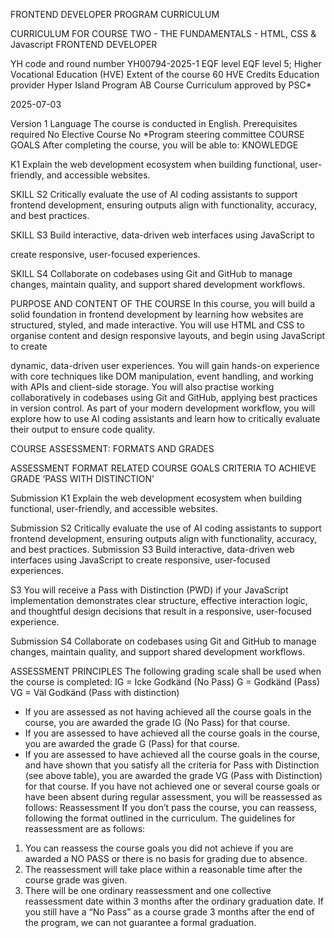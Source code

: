FRONTEND DEVELOPER
PROGRAM CURRICULUM

CURRICULUM FOR COURSE TWO -
THE FUNDAMENTALS - HTML, CSS & Javascript
FRONTEND DEVELOPER

YH code and round number YH00794-2025-1
EQF level EQF level 5; Higher Vocational Education (HVE)
Extent of the course 60 HVE Credits
Education provider Hyper Island Program AB
Course Curriculum approved
by PSC*

2025-07-03

Version 1
Language The course is conducted in English.
Prerequisites required No
Elective Course No
*Program steering committee
COURSE GOALS
After completing the course, you will be able to:
KNOWLEDGE

K1 Explain the web development ecosystem when building
functional, user-friendly, and accessible websites.

SKILL S2 Critically evaluate the use of AI coding assistants to support
frontend development, ensuring outputs align with functionality,
accuracy, and best practices.

SKILL S3 Build interactive, data-driven web interfaces using JavaScript to

create responsive, user-focused experiences.

SKILL S4 Collaborate on codebases using Git and GitHub to manage
changes, maintain quality, and support shared development
workflows.

PURPOSE AND CONTENT OF THE COURSE
In this course, you will build a solid foundation in frontend development by learning
how websites are structured, styled, and made interactive. You will use HTML and CSS
to organise content and design responsive layouts, and begin using JavaScript to create

dynamic, data-driven user experiences.
You will gain hands-on experience with core techniques like DOM manipulation, event
handling, and working with APIs and client-side storage. You will also practise working
collaboratively in codebases using Git and GitHub, applying best practices in version
control.
As part of your modern development workflow, you will explore how to use AI coding
assistants and learn how to critically evaluate their output to ensure code quality.

COURSE ASSESSMENT: FORMATS AND GRADES

ASSESSMENT FORMAT RELATED COURSE GOALS CRITERIA TO ACHIEVE GRADE
‘PASS WITH DISTINCTION’

Submission K1 Explain the web
development ecosystem
when building functional,
user-friendly, and accessible
websites.

Submission S2 Critically evaluate the use
of AI coding assistants to
support frontend
development, ensuring
outputs align with
functionality, accuracy, and
best practices.
Submission S3 Build interactive,
data-driven web interfaces
using JavaScript to create
responsive, user-focused
experiences.

S3 You will receive a Pass with
Distinction (PWD) if your
JavaScript implementation
demonstrates clear structure,
effective interaction logic, and
thoughtful design decisions that
result in a responsive,
user-focused experience.

Submission S4 Collaborate on codebases
using Git and GitHub to
manage changes, maintain
quality, and support shared
development workflows.

ASSESSMENT PRINCIPLES
The following grading scale shall be used when the course is completed:
IG = Icke Godkänd (No Pass)
G = Godkänd (Pass)
VG = Väl Godkänd (Pass with distinction)
- If you are assessed as not having achieved all the course goals in the course, you are
awarded the grade IG (No Pass) for that course.
- If you are assessed to have achieved all the course goals in the course, you are
awarded the grade G (Pass) for that course.
- If you are assessed to have achieved all the course goals in the course, and have shown
that you satisfy all the criteria for Pass with Distinction (see above table), you are
awarded the grade VG (Pass with Distinction) for that course.
If you have not achieved one or several course goals or have been absent during
regular assessment, you will be reassessed as follows:
Reassessment
If you don’t pass the course, you can reassess, following the format outlined in the
curriculum.
The guidelines for reassessment are as follows:

1. You can reassess the course goals you did not achieve if you are awarded a NO
PASS or there is no basis for grading due to absence.
2. The reassessment will take place within a reasonable time after the course grade
was given.
3. There will be one ordinary reassessment and one collective reassessment date
within 3 months after the ordinary graduation date.
If you still have a “No Pass” as a course grade 3 months after the end of the program, we
can not guarantee a formal graduation.
